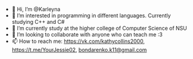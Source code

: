 - 👋 Hi, I’m @Karleyna
- 👀 I’m interested in programming in different languages. Currently studying C++ and C#
- 🌱 I’m currently study at the higher college of Computer Science of NSU
- 💞️ I’m looking to collaborate with anyone who can teach me :3
- 📫 How to reach me: https://vk.com/kathycollins2000, https://t.me/YourJessie02, bondarenko.k11@gmail.com

<!---
Karleyna/Karleyna is a ✨ special ✨ repository because its `README.md` (this file) appears on your GitHub profile.
You can click the Preview link to take a look at your changes.
--->
